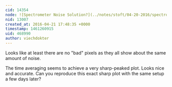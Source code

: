 ```yaml
---
cid: 14354
node: ![Spectrometer Noise Solution?](../notes/stoft/04-20-2016/spectrometer-noise-solution)
nid: 13007
created_at: 2016-04-21 17:48:35 +0000
timestamp: 1461260915
uid: 468990
author: viechdokter
---
```


Looks like at least there are no "bad" pixels as they all show about the same amount of noise. 

The time averaging seems to achieve a very sharp-peaked plot. Looks nice and accurate. Can you reproduce this exact sharp plot with the same setup a few days later?
